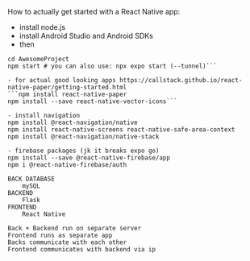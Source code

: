 How to actually get started with a React Native app:
- install node.js
- install Android Studio and Android SDKs
- then
```npx create-expo-app AwesomeProject
cd AwesomeProject
npm start # you can also use: npx expo start (--tunnel)```

- for actual good looking apps https://callstack.github.io/react-native-paper/getting-started.html
```npm install react-native-paper
npm install --save react-native-vector-icons```

- install navigation
npm install @react-navigation/native
npm install react-native-screens react-native-safe-area-context
npm install @react-navigation/native-stack

- firebase packages (jk it breaks expo go)
npm install --save @react-native-firebase/app
npm i @react-native-firebase/auth 

BACK DATABASE
    mySQL
BACKEND
    Flask
FRONTEND
    React Native

Back + Backend run on separate server
Frontend runs as separate app
Backs communicate with each other
Frontend communicates with backend via ip